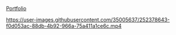 <a href="https://mrfirdavs.uz/">Portfolio</a> 

https://user-images.githubusercontent.com/35005637/252378643-f0d053ac-88db-4b92-966a-75a411a1ce6c.mp4
